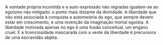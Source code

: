 ﻿A vontade própria incontida e a auto-expressão não regradas igualam-se ao egoísmo não mitigado: o ponto mais distante da divindade. A liberdade que não está associada à conquista e automestria do ego, que sempre devem estar em crescimento, é uma invenção da imaginação mortal egoísta. A liberdade motivada apenas no ego é uma ilusão conceitual, um engano cruel. E a licenciosidade mascarada com a veste da liberdade é precursora de uma escravidão abjeta.